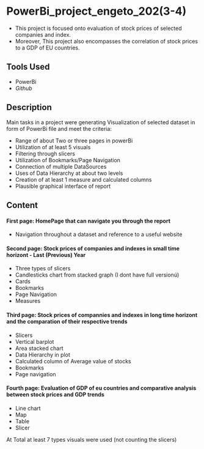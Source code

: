 # PowerBi_project_engeto_202(3-4)

* This project is focused onto evaluation of stock prices of selected companies and index. 
* Moreover, This project also encompasses the correlation of stock prices to a GDP of EU countries.

## Tools Used

* PowerBi
* _Github_

## Description

Main tasks in a project were generating Visualization of selected dataset 
  in form of PowerBi file and meet the criteria:
  
* Range of about Two or three pages in powerBi
* Utilization of at least 5 visuals
* Filtering through slicers
* Utilization of Bookmarks/Page Navigation
* Connection of multiple DataSources
* Uses of Data Hierarchy at about two levels
* Creation of at least 1 measure and calculated columns
* Plausible graphical interface of report

## Content
#### First page: HomePage that can navigate you through the report
* Navigation throughout a dataset and reference to a useful website
  
#### Second page: Stock prices of companies and indexes in small time horizont - Last (Previous) Year
* Three types of slicers
* Candlesticks chart from stacked graph (I dont have full versionú)
* Cards
* Bookmarks
* Page Navigation
* Measures
  
#### Third page: Stock prices of compannies and indexes in long time horizont and the comparation of their respective trends
* Slicers
* Vertical barplot
* Area stacked chart
* Data Hierarchy in plot
* Calculated column of Average value of stocks
* Bookmarks
* Page navigation
  
#### Fourth page: Evaluation of GDP of eu countries and comparative analysis between stock prices and GDP trends
* Line chart
* Map
* Table
* Slicer

At Total at least 7 types visuals were used (not counting the slicers)
